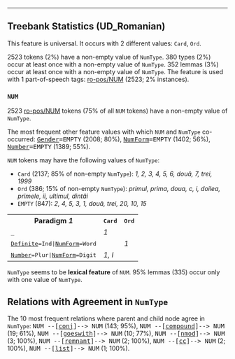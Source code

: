 

--------------------------------------------------------------------------------

## Treebank Statistics (UD_Romanian)

This feature is universal.
It occurs with 2 different values: `Card`, `Ord`.

2523 tokens (2%) have a non-empty value of `NumType`.
380 types (2%) occur at least once with a non-empty value of `NumType`.
352 lemmas (3%) occur at least once with a non-empty value of `NumType`.
The feature is used with 1 part-of-speech tags: [ro-pos/NUM]() (2523; 2% instances).

### `NUM`

2523 [ro-pos/NUM]() tokens (75% of all `NUM` tokens) have a non-empty value of `NumType`.

The most frequent other feature values with which `NUM` and `NumType` co-occurred: <tt><a href="Gender.html">Gender</a>=EMPTY</tt> (2008; 80%), <tt><a href="NumForm.html">NumForm</a>=EMPTY</tt> (1402; 56%), <tt><a href="Number.html">Number</a>=EMPTY</tt> (1389; 55%).

`NUM` tokens may have the following values of `NumType`:

* `Card` (2137; 85% of non-empty `NumType`): <em>1, 2, 3, 4, 5, 6, două, 7, trei, 1999</em>
* `Ord` (386; 15% of non-empty `NumType`): <em>primul, prima, doua, c, i, doilea, primele, ii, ultimul, dintâi</em>
* `EMPTY` (847): <em>2, 4, 5, 3, 1, două, trei, 20, 10, 15</em>

<table>
  <tr><th>Paradigm <i>1</i></th><th><tt>Card</tt></th><th><tt>Ord</tt></th></tr>
  <tr><td><tt>_</tt></td><td><em>1</em></td><td></td></tr>
  <tr><td><tt><a href="Definite.html">Definite</a>=Ind|<a href="NumForm.html">NumForm</a>=Word</tt></td><td></td><td><em>1</em></td></tr>
  <tr><td><tt><a href="Number.html">Number</a>=Plur|<a href="NumForm.html">NumForm</a>=Digit</tt></td><td><em>1, l</em></td><td></td></tr>
</table>

`NumType` seems to be **lexical feature** of `NUM`. 95% lemmas (335) occur only with one value of `NumType`.

## Relations with Agreement in `NumType`

The 10 most frequent relations where parent and child node agree in `NumType`:
<tt>NUM --[<a href="../dep/conj.html">conj</a>]--> NUM</tt> (143; 95%),
<tt>NUM --[<a href="../dep/compound.html">compound</a>]--> NUM</tt> (19; 61%),
<tt>NUM --[<a href="../dep/goeswith.html">goeswith</a>]--> NUM</tt> (10; 77%),
<tt>NUM --[<a href="../dep/nmod.html">nmod</a>]--> NUM</tt> (3; 100%),
<tt>NUM --[<a href="../dep/remnant.html">remnant</a>]--> NUM</tt> (2; 100%),
<tt>NUM --[<a href="../dep/cc.html">cc</a>]--> NUM</tt> (2; 100%),
<tt>NUM --[<a href="../dep/list.html">list</a>]--> NUM</tt> (1; 100%).

